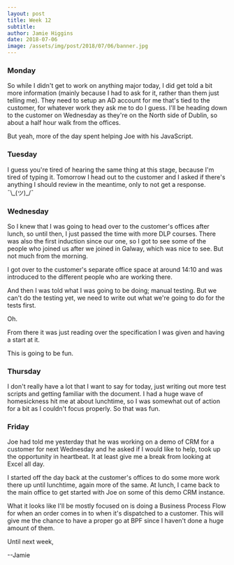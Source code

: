 ```yaml
---
layout: post
title: Week 12
subtitle: 
author: Jamie Higgins
date: 2018-07-06
image: /assets/img/post/2018/07/06/banner.jpg
---
```


### Monday

So while I didn't get to work on anything major today, I did get told a bit more information (mainly because I had to ask for it, rather than them just telling me). They need to setup an AD account for me that's tied to the customer, for whatever work they ask me to do I guess. I'll be heading down to the customer on Wednesday as they're on the North side of Dublin, so about a half hour walk from the offices.

But yeah, more of the day spent helping Joe with his JavaScript.

### Tuesday

I guess you're tired of hearing the same thing at this stage, because I'm tired of typing it. Tomorrow I head out to the customer and I asked if there's anything I should review in the meantime, only to not get a response. ¯\\\_(ツ)_/¯

### Wednesday

So I knew that I was going to head over to the customer's offices after lunch, so until then, I just passed the time with more DLP courses. There was also the first induction since our one, so I got to see some of the people who joined us after we joined in Galway, which was nice to see. But not much from the morning.

I got over to the customer's separate office space at around 14:10 and was introduced to the different people who are working there.

And then I was told what I was going to be doing; manual testing. But we can't do the testing yet, we need to write out what we're going to do for the tests first.

Oh.

From there it was just reading over the specification I was given and having a start at it.

This is going to be fun.

### Thursday

I don't really have a lot that I want to say for today, just writing out more test scripts and getting familiar with the document. I had a huge wave of homesickness hit me at about lunchtime, so I was somewhat out of action for a bit as I couldn't focus properly. So that was fun.

### Friday

Joe had told me yesterday that he was working on a demo of CRM for a customer for next Wednesday and he asked if I would like to help, took up the opportunity in heartbeat. It at least give me a break from looking at Excel all day.

I started off the day back at the customer's offices to do some more work there up until lunchtime, again more of the same. At lunch, I came back to the main office to get started with Joe on some of this demo CRM instance.

What it looks like I'll be mostly focused on is doing a Business Process Flow for when an order comes in to when it's dispatched to a customer. This will give me the chance to have a proper go at BPF since I haven't done a huge amount of them.

Until next week,

--Jamie
